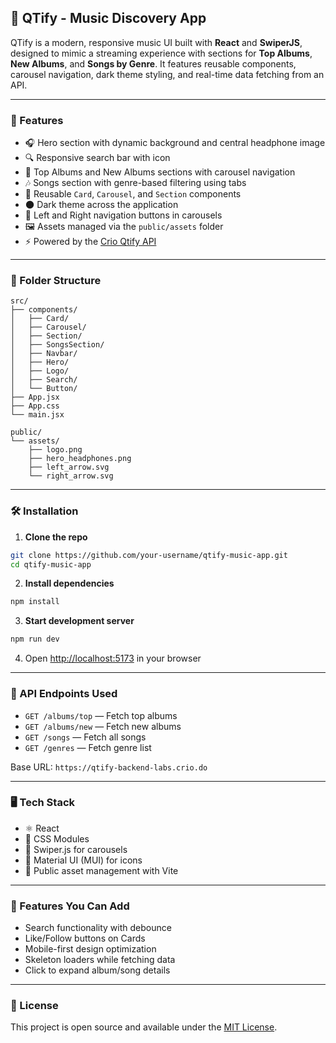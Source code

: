 

## 🎵 QTify - Music Discovery App

QTify is a modern, responsive music UI built with **React** and **SwiperJS**, designed to mimic a streaming experience with sections for **Top Albums**, **New Albums**, and **Songs by Genre**. It features reusable components, carousel navigation, dark theme styling, and real-time data fetching from an API.

---

### 🚀 Features

* 🎧 Hero section with dynamic background and central headphone image
* 🔍 Responsive search bar with icon
* 💽 Top Albums and New Albums sections with carousel navigation
* 🎶 Songs section with genre-based filtering using tabs
* 🔁 Reusable `Card`, `Carousel`, and `Section` components
* 🌑 Dark theme across the application
* 🧭 Left and Right navigation buttons in carousels
* 🖼️ Assets managed via the `public/assets` folder
* ⚡ Powered by the [Crio Qtify API](https://qtify-backend-labs.crio.do)

---

### 📁 Folder Structure

```
src/
├── components/
│   ├── Card/
│   ├── Carousel/
│   ├── Section/
│   ├── SongsSection/
│   ├── Navbar/
│   ├── Hero/
│   ├── Logo/
│   ├── Search/
│   └── Button/
├── App.jsx
├── App.css
└── main.jsx

public/
└── assets/
    ├── logo.png
    ├── hero_headphones.png
    ├── left_arrow.svg
    └── right_arrow.svg
```

---

### 🛠️ Installation

1. **Clone the repo**

```bash
git clone https://github.com/your-username/qtify-music-app.git
cd qtify-music-app
```

2. **Install dependencies**

```bash
npm install
```

3. **Start development server**

```bash
npm run dev
```

4. Open [http://localhost:5173](http://localhost:5173) in your browser

---

### 🔗 API Endpoints Used

* `GET /albums/top` — Fetch top albums
* `GET /albums/new` — Fetch new albums
* `GET /songs` — Fetch all songs
* `GET /genres` — Fetch genre list

Base URL: `https://qtify-backend-labs.crio.do`

---

### 🖥️ Tech Stack

* ⚛️ React
* 💅 CSS Modules
* 🎠 Swiper.js for carousels
* 🧩 Material UI (MUI) for icons
* 📂 Public asset management with Vite

---

### 🧪 Features You Can Add

* Search functionality with debounce
* Like/Follow buttons on Cards
* Mobile-first design optimization
* Skeleton loaders while fetching data
* Click to expand album/song details

---

### 📝 License

This project is open source and available under the [MIT License](LICENSE).


